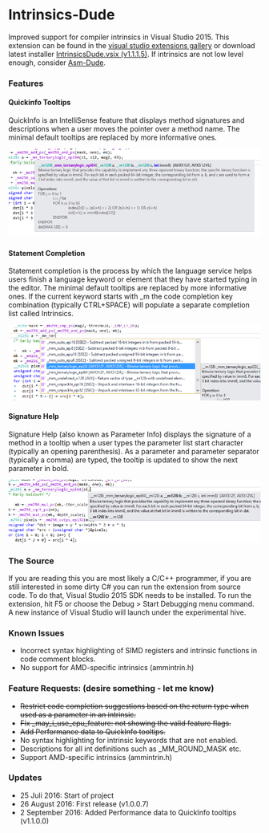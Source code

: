 # Intrinsics-Dude
Improved support for compiler intrinsics in Visual Studio 2015. This extension can be found in the [visual studio extensions gallery](https://visualstudiogallery.msdn.microsoft.com/2deb6fbb-ff72-470b-a9ac-96115a0bf0ad) or download latest installer [IntrinsicsDude.vsix (v1.1.1.5)](https://github.com/HJLebbink/intrinsics-dude/releases/download/1.1.1.5/IntrinsicsDude.vsix). If intrinsics are not low level enough, consider [Asm-Dude](https://github.com/HJLebbink/asm-dude).

### Features

#### Quickinfo Tooltips
QuickInfo is an IntelliSense feature that displays method signatures and descriptions when a user moves the pointer over a method name. The minimal default tooltips are replaced by more informative ones. 

![label-analysis](https://github.com/HJLebbink/intrinsics-dude/blob/master/Images/QuickInfo.png?raw=true "QuickInfo")

#### Statement Completion
Statement completion is the process by which the language service helps users finish a language keyword or element that they have started typing in the editor. The minimal default tooltips are replaced by more informative ones. If the current keyword starts with _m the code completion key combination (typically CTRL+SPACE) will populate a separate completion list called Intrinsics.

![label-analysis](https://github.com/HJLebbink/intrinsics-dude/blob/master/Images/StatementCompletion.png?raw=true "Statement Completion")

#### Signature Help

Signature Help (also known as Parameter Info) displays the signature of a method in a tooltip when a user types the parameter list start character (typically an opening parenthesis). As a parameter and parameter separator (typically a comma) are typed, the tooltip is updated to show the next parameter in bold.

![label-analysis](https://github.com/HJLebbink/intrinsics-dude/blob/master/Images/SignatureHelp.png?raw=true "Signature Help")

### The Source

If you are reading this you are most likely a C/C++ programmer, if you are still interested in some dirty C# you can run the extension from source code. To do that, Visual Studio 2015 SDK needs to be installed. To run the extension, hit F5 or choose the Debug > Start Debugging menu command. A new instance of Visual Studio will launch under the experimental hive.

### Known Issues
* Incorrect syntax highlighting of SIMD registers and intrinsic functions in code comment blocks.
* No support for AMD-specific intrinsics (ammintrin.h)

### Feature Requests: (desire something - let me know)
* ~~Restrict code completion suggestions based on the return type when used as a parameter in an intrinsic.~~
* ~~Fix _may_i_use_cpu_feature: not showing the valid feature flags.~~
* ~~Add Performance data to QuickInfo tooltips.~~
* No syntax highlighting for intrinsic keywords that are not enabled.
* Descriptions for all int definitions such as _MM_ROUND_MASK etc.
* Support AMD-specific intrinsics (ammintrin.h)

### Updates
* 25 Juli 2016: Start of project
* 26 August 2016: First release (v1.0.0.7)
* 2 September 2016: Added Performance data to QuickInfo tooltips (v1.1.0.0)
